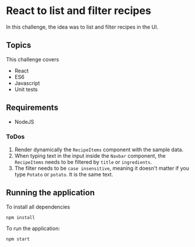 # React to list and filter recipes

In this challenge, the idea was to list and filter recipes in the UI.

## Topics

This challenge covers

- React
- ES6
- Javascript
- Unit tests

## Requirements

- NodeJS

### ToDos

1. Render dynamically the `RecipeItems` component with the sample data.
2. When typing text in the input inside the `Navbar` component, the `RecipeItems` needs to be filtered by `title` or `ingredients`.
3. The filter needs to be `case insensitive`, meaning it doesn't matter if you type `Potato` or `potato`. It is the same text.

## Running the application

To install all dependencies

```
npm install
```

To run the application:

```
npm start
```
